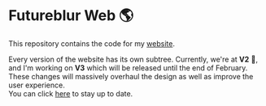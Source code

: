 # Futureblur Web 🌎
This repository contains the code for my [website](https://futureblur.com). 

Every version of the website has its own subtree.
Currently, we're at **V2** 🌠, and I'm working on **V3** which will be released until the end of February.
These changes will massively overhaul the design as well as improve the user experience. <br>You can click 
[here](https://twitter.com/ItsFutureblur) to stay up to date.
